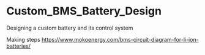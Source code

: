 # Custom_BMS_Battery_Design
Designing a custom battery and its control system

Making steps
https://www.mokoenergy.com/bms-circuit-diagram-for-li-ion-batteries/
